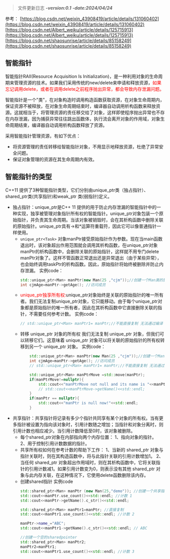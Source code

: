 >文件更新日志
>***-version:0.1***
>***-date:2024/04/24***

参考：
[https://blog.csdn.net/weixin_43908419/article/details/131060402](https://blog.csdn.net/weixin_43908419/article/details/131060402)
[https://blog.csdn.net/Albert_weiku/article/details/125715913](https://blog.csdn.net/Albert_weiku/article/details/125715913)
[https://blog.csdn.net/shaosunrise/article/details/85158249](https://blog.csdn.net/shaosunrise/article/details/85158249)

## 智能指针
智能指针RAII(Resource Acquisition Is Initialization)，是一种利用对象的生命周期来管理资源的技术。如果我们采用传统的new/delete来申请和释放资源，<font color='red'>如果忘记调用delete，或者在调用delete之前程序抛出异常，都会导致内存泄漏问题。</font>

智能指针是一个"类"，在对象构造时调用构造函数获取资源，在对象生命周期内，保证资源不被释放，在对象生命周期结束时，编译器自动调用析构函数来释放资源。这就相当于，将管理资源的责任移交给了对象，这样即使程序抛出异常也不存在内存泄漏，因为捕获异常往往跳出函数体，执行流会离开对象的作用域，对象生命周期结束，编译器自动调用析构函数释放了资源。

采用智能指针管理资源，有如下优点：
- 将资源管理的责任转移给智能指针对象，不用显示地释放资源，杜绝了异常安全问题。
- 保证对象管理的资源在其生命周期内有效。

## 智能指针的类型
C++11 提供了3种智能指针类型，它们分别由unique_ptr类（独占指针）、shared_ptr类(共享指针)和weak_ptr 类(弱指针)定义。
- 独占指针：unique_ptr是C++ 11 提供的用于防止内存泄漏的智能指针中的一种实现，独享被管理对象指针所有权的智能指针。unique_ptr对象包装一个原始指针，并负责其生命周期。当该对象被销毁时，会在其析构函数中删除关联的原始指针。unique_ptr具有->和*运算符重载符，因此它可以像普通指针一样使用。
    - ```unique_ptr<Task>``` 对象manPtr接受原始指针作为参数。现在当main函数退出时，该对象超出作用范围就会调用其析构函数，在unique_ptr对象manPtr的析构函数中，会删除关联的原始指针，这样就不用专门delete manPtr对象了。这样不管函数正常退出还是异常退出（由于某些异常），也会始终调用taskPtr的析构函数。因此，原始指针将始终被删除并防止内存泄漏。
        实例code：
        ```c++
        std::unique_ptr<Man> manPtr(new Man(25 ,"cjm"));//创建一个Man类的独占指针
        int cjmAge=manPtr->getAge(); //访问成员
        ```
    - <font color='red'>unique_ptr独享所有权:</font>unique_ptr对象始终是关联的原始指针的唯一所有者。我们无法复制unique_ptr对象，它只能移动。由于每个unique_ptr对象都是原始指针的唯一所有者，因此在其析构函数中它直接删除关联的指针，不需要任何参考计数。
        实例code：
        ```c++
        // std::unique_ptr<Man> manPtr1= manPtr;//不能直接复制 无法通过编译
        ```
    - 转移 unique_ptr 对象的所有权 我们无法复制 unique_ptr 对象，但我们可以转移它们。这意味着 unique_ptr 对象可以将关联的原始指针的所有权转移到另一个 unique_ptr 对象。
        实例code：
        ```c++
            std::unique_ptr<Man> manPtr(new Man(25 ,"cjm"));//创建一个Man类的独占指针
            int cjmAge=manPtr->getAge(); //访问成员
            // std::unique_ptr<Man> manPtr1= manPtr;//不能直接复制 无法通过编译

            std::unique_ptr<Man> manPtrMove =std::move(manPtr);
            if(manPtrMove!=nullptr){
                std::cout<<"manPtrMove not null and its name is "<<manPtrMove->name_.c_str()<<std::endl;
                // std::cout<<manPtrMove->getName()<<std::endl;
            }
            if(manPtr == nullptr){
                std::cout<<"manPtr is null now!"<<std::endl;
            }
        ```
- 共享指针：共享指针将记录有多少个指针共同享有某个对象的所有权。当有更多指针被设置为指向该对象时，引用计数随之增加；当指针和对象分离时，则引用计数也相应减少。当引用计数降低至0时，该对象被删除。
    - 每个shared_ptr对象在内部指向两个内存位置：
        1、指向对象的指针。
        2、用于控制引用计数数据的指针。
    - 共享所有权如何在参考计数的帮助下工作：
        1、当新的 shared_ptr 对象与指针关联时，则在其构造函数中，将与此指针关联的引用计数增加1。
        2、当任何 shared_ptr 对象超出作用域时，则在其析构函数中，它将关联指针的引用计数减1。如果引用计数变为0，则表示没有其他 shared_ptr 对象与此内存关联，在这种情况下，它使用delete函数删除该内存。
    - 创建shared指针
        实例code
        ```c++
        std::shared_ptr<Man> manPtr (new Man(25,"demo")); //创建一个共享指针
        std::cout<<manPtr.use_count()<<std::endl; //计数 1
        std::cout<<manPtr->getName().c_str()<<std::endl;

        std::shared_ptr<Man> manPtr1=manPtr; //直接复制
        std::cout<<manPtr1.use_count()<<std::endl; //计数 2

        manPtr->name_="ABC";
        std::cout<<manPtr1->getName().c_str()<<std::endl; // ABC

        //创建一个空的sharedpointer 
        std::shared_ptr<Man> manPtr2;
        manPtr2=manPtr1;
        std::cout<<manPtr1.use_count()<<std::endl; //计数 3
        ```






